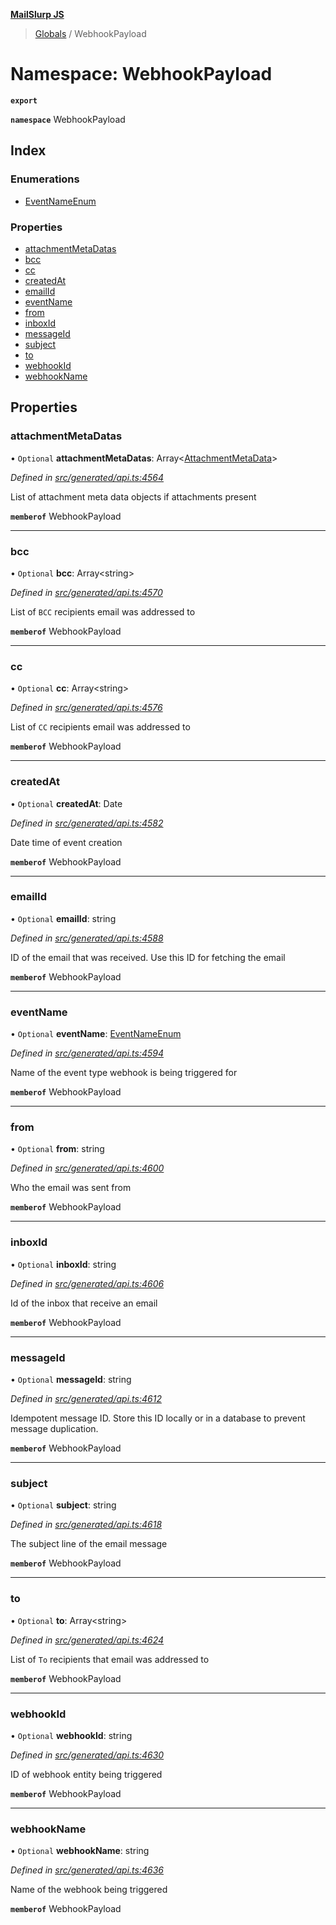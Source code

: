 **[MailSlurp JS](../README.md)**

> [Globals](../README.md) / WebhookPayload

# Namespace: WebhookPayload

**`export`** 

**`namespace`** WebhookPayload

## Index

### Enumerations

* [EventNameEnum](../enums/webhookpayload.eventnameenum.md)

### Properties

* [attachmentMetaDatas](webhookpayload.md#attachmentmetadatas)
* [bcc](webhookpayload.md#bcc)
* [cc](webhookpayload.md#cc)
* [createdAt](webhookpayload.md#createdat)
* [emailId](webhookpayload.md#emailid)
* [eventName](webhookpayload.md#eventname)
* [from](webhookpayload.md#from)
* [inboxId](webhookpayload.md#inboxid)
* [messageId](webhookpayload.md#messageid)
* [subject](webhookpayload.md#subject)
* [to](webhookpayload.md#to)
* [webhookId](webhookpayload.md#webhookid)
* [webhookName](webhookpayload.md#webhookname)

## Properties

### attachmentMetaDatas

• `Optional` **attachmentMetaDatas**: Array\<[AttachmentMetaData](../interfaces/attachmentmetadata.md)>

*Defined in [src/generated/api.ts:4564](https://github.com/mailslurp/mailslurp-client/blob/c83a162/src/generated/api.ts#L4564)*

List of attachment meta data objects if attachments present

**`memberof`** WebhookPayload

___

### bcc

• `Optional` **bcc**: Array\<string>

*Defined in [src/generated/api.ts:4570](https://github.com/mailslurp/mailslurp-client/blob/c83a162/src/generated/api.ts#L4570)*

List of `BCC` recipients email was addressed to

**`memberof`** WebhookPayload

___

### cc

• `Optional` **cc**: Array\<string>

*Defined in [src/generated/api.ts:4576](https://github.com/mailslurp/mailslurp-client/blob/c83a162/src/generated/api.ts#L4576)*

List of `CC` recipients email was addressed to

**`memberof`** WebhookPayload

___

### createdAt

• `Optional` **createdAt**: Date

*Defined in [src/generated/api.ts:4582](https://github.com/mailslurp/mailslurp-client/blob/c83a162/src/generated/api.ts#L4582)*

Date time of event creation

**`memberof`** WebhookPayload

___

### emailId

• `Optional` **emailId**: string

*Defined in [src/generated/api.ts:4588](https://github.com/mailslurp/mailslurp-client/blob/c83a162/src/generated/api.ts#L4588)*

ID of the email that was received. Use this ID for fetching the email

**`memberof`** WebhookPayload

___

### eventName

• `Optional` **eventName**: [EventNameEnum](../enums/webhookpayload.eventnameenum.md)

*Defined in [src/generated/api.ts:4594](https://github.com/mailslurp/mailslurp-client/blob/c83a162/src/generated/api.ts#L4594)*

Name of the event type webhook is being triggered for

**`memberof`** WebhookPayload

___

### from

• `Optional` **from**: string

*Defined in [src/generated/api.ts:4600](https://github.com/mailslurp/mailslurp-client/blob/c83a162/src/generated/api.ts#L4600)*

Who the email was sent from

**`memberof`** WebhookPayload

___

### inboxId

• `Optional` **inboxId**: string

*Defined in [src/generated/api.ts:4606](https://github.com/mailslurp/mailslurp-client/blob/c83a162/src/generated/api.ts#L4606)*

Id of the inbox that receive an email

**`memberof`** WebhookPayload

___

### messageId

• `Optional` **messageId**: string

*Defined in [src/generated/api.ts:4612](https://github.com/mailslurp/mailslurp-client/blob/c83a162/src/generated/api.ts#L4612)*

Idempotent message ID. Store this ID locally or in a database to prevent message duplication.

**`memberof`** WebhookPayload

___

### subject

• `Optional` **subject**: string

*Defined in [src/generated/api.ts:4618](https://github.com/mailslurp/mailslurp-client/blob/c83a162/src/generated/api.ts#L4618)*

The subject line of the email message

**`memberof`** WebhookPayload

___

### to

• `Optional` **to**: Array\<string>

*Defined in [src/generated/api.ts:4624](https://github.com/mailslurp/mailslurp-client/blob/c83a162/src/generated/api.ts#L4624)*

List of `To` recipients that email was addressed to

**`memberof`** WebhookPayload

___

### webhookId

• `Optional` **webhookId**: string

*Defined in [src/generated/api.ts:4630](https://github.com/mailslurp/mailslurp-client/blob/c83a162/src/generated/api.ts#L4630)*

ID of webhook entity being triggered

**`memberof`** WebhookPayload

___

### webhookName

• `Optional` **webhookName**: string

*Defined in [src/generated/api.ts:4636](https://github.com/mailslurp/mailslurp-client/blob/c83a162/src/generated/api.ts#L4636)*

Name of the webhook being triggered

**`memberof`** WebhookPayload
